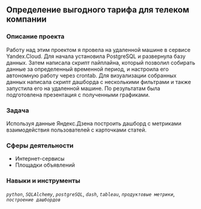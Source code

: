 ## Определение выгодного тарифа для телеком компании
### Описание проекта
Работу над этим проектом я провела на удаленной машине в сервисе Yandex.Cloud. Для начала установила PostgreSQL и развернула базу данных.
Затем написала скрипт пайплайна, который позволил собирать данные за определенный временной период, и настроила его автономную работу через crontab.
Для визуализации собранных данных написала скрипт дашборда с несколькими фильтрами и также запустила его на удаленной машине. 
По результатам была подготовлена презентация с полученными графиками.

### Задача
Используя данные Яндекс.Дзена построить дашборд с метриками взаимодействия пользователей с карточками статей.

### Сферы деятельности

- Интернет-сервисы
- Площадки объявлений

### Навыки и инструменты
*`python`*, *`SQLAlchemy`*, *`postgreSQL`*, *`dash`*, *`tableau`*, *`продуктовые метрики`*, *`построение дашбордов`*
